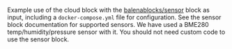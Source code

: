 Example use of the cloud block with the [balenablocks/sensor](https://github.com/balenablocks/sensor) block as input, including a `docker-compose.yml` file for configuration. See the sensor block documentation for supported sensors. We have used a BME280 temp/humidity/pressure sensor with it. You should not need custom code to use the sensor block.